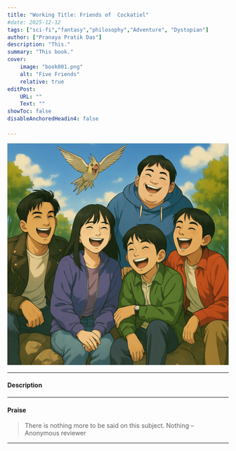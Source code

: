 ```yaml
---
title: "Working Title: Friends of  Cockatiel" 
#date: 2025-12-12
tags: ["sci-fi","fantasy","philosophy","Adventure", "Dystopian"]
author: ["Pranaya Pratik Das"]
description: "This."
summary: "This book."
cover:
    image: "book001.png"
    alt: "Five Friends"
    relative: true
editPost:
    URL: ""
    Text: ""
showToc: false
disableAnchoredHeadin4: false

---
```

![](book0001.png)

---

#### Description

 [^1]: 

---

#### Praise

> There is nothing more to be said on this subject. Nothing – Anonymous reviewer

---
